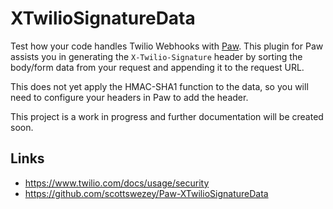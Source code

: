 # XTwilioSignatureData

Test how your code handles Twilio Webhooks with [Paw](https://paw.cloud). This plugin for Paw assists you in generating the  `X-Twilio-Signature` header by sorting the body/form data from your request and appending it to the request URL.

This does not yet apply the HMAC-SHA1 function to the data, so you will need to configure your headers in Paw to add the header.

This project is a work in progress and further documentation will be created soon.

## Links
* https://www.twilio.com/docs/usage/security
* https://github.com/scottswezey/Paw-XTwilioSignatureData